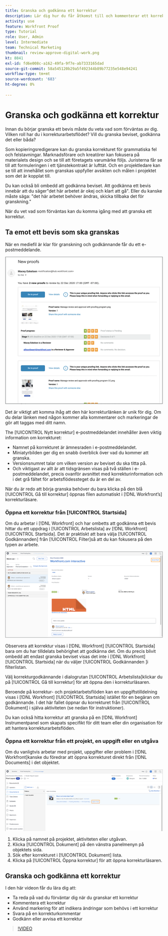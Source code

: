 ```yaml
---
title: Granska och godkänna ett korrektur
description: Lär dig hur du får åtkomst till och kommenterar ett korrektur, använder markeringar för att ange nödvändiga ändringar, svarar på korrekturkommentarer och fattar beslut om ett korrektur i [!DNL Workfront].
activity: use
feature: Workfront Proof
type: Tutorial
role: User, Admin
level: Intermediate
team: Technical Marketing
thumbnail: review-approve-digital-work.png
kt: 8841
exl-id: fd6e008c-a162-49fa-9f7e-ab7333165dad
source-git-commit: 58a545120b29a5f492344b89b77235e548e94241
workflow-type: tm+mt
source-wordcount: '683'
ht-degree: 0%

---
```


# Granska och godkänna ett korrektur

Innan du börjar granska ett bevis måste du veta vad som förväntas av dig. Vilken roll har du i korrekturarbetsflödet? Vill du granska beviset, godkänna det eller båda?

Som kopieringsredigerare kan du granska korrekturet för grammatiska fel och felstavningar. Marknadsförare och kreatörer kan fokusera på materialets design och se till att företagets varumärke följs. Juristerna får se till att formuleringen i ett tjänstekontrakt är lufttät. Och en projektledare kan se till att innehållet som granskas uppfyller avsikten och målen i projektet som det är kopplat till.

Du kan också bli ombedd att godkänna beviset. Att godkänna ett bevis innebär att du säger&quot;det här arbetet är okej och klart att gå&quot;. Eller du kanske måste säga: &quot;det här arbetet behöver ändras, skicka tillbaka det för granskning.&quot;

När du vet vad som förväntas kan du komma igång med att granska ett korrektur.

## Ta emot ett bevis som ska granskas

När en mediefil är klar för granskning och godkännande får du ett e-postmeddelande.

![En bild av ett nytt korrekturmeddelande som begär granskning och godkännande av två korrektur i [!DNL  Workfront].](assets/new-proof-emails.png)

Det är viktigt att komma ihåg att den här korrekturlänken är unik för dig. Om du delar länken med någon kommer alla kommentarer och markeringar de gör att taggas med ditt namn.

The [!UICONTROL Nytt korrektur] e-postmeddelandet innehåller även viktig information om korrekturet:

* Namnet på korrekturet är ämnesraden i e-postmeddelandet.
* Miniatyrbilden ger dig en snabb överblick över vad du kommer att granska.
* Versionsnumret talar om vilken version av beviset du ska titta på.
* Och viktigast av allt är att tidsgränsen visas på två ställen i e-postmeddelandet, precis ovanför avsnittet med korrekturinformation och i det grå fältet för arbetsflödessteget du är en del av.

När du är redo att börja granska behöver du bara klicka på den blå [!UICONTROL Gå till korrektur] öppnas filen automatiskt i [!DNL Workfront’s] korrekturläsare.

### Öppna ett korrektur från [!UICONTROL Startsida]

Om du arbetar i [!DNL Workfront] och har ombetts att godkänna ett bevis hittar du ett uppdrag i [!UICONTROL Arbetslista] av [!DNL Workfront] [!UICONTROL Startsida]. Det är praktiskt att bara välja [!UICONTROL Godkännanden] från [!UICONTROL Filter]så att du kan fokusera på den typen av arbete.

![En bild av [!DNL Workfront] [!UICONTROL Startsida] med [!UICONTROL Godkännanden] filtret är aktiverat och ett korrektur har valts i listan.](assets/open-proof-from-home.png)

Observera att korrektur visas i [!DNL Workfront] [!UICONTROL Startsida] bara om du har tilldelats behörighet att godkänna det. Om du precis blivit ombedd att endast granska beviset visas det inte i [!DNL Workfront] [!UICONTROL Startsida] när du väljer [!UICONTROL Godkännanden ]i filterlistan.

Välj korrekturgodkännande i dialogrutan [!UICONTROL Arbetslista]klickar du på [!UICONTROL Gå till korrektur] för att öppna den i korrekturläsaren.

Beroende på korrektur- och projektarbetsflöden kan en uppgiftstilldelning visas i [!DNL Workfront] [!UICONTROL Startsida] istället för en begäran om godkännande. I det här fallet öppnar du korrekturet från [!UICONTROL Dokument] i själva aktiviteten (se nedan för instruktioner).

Du kan också hitta korrektur att granska på en [!DNL Workfront] Instrumentpanel som skapats specifikt för ditt team eller din organisation för att hantera korrekturarbetsflöden.

### Öppna ett korrektur från ett projekt, en uppgift eller en utgåva

Om du vanligtvis arbetar med projekt, uppgifter eller problem i [!DNL Workfront]kanske du föredrar att öppna korrekturet direkt från [!DNL Documents] i det objektet.

![En bild av [!UICONTROL Dokument] avsnitt i [!DNL  Workfront] med [!UICONTROL Öppna korrektur ]länk markerad.](assets/open-proof-from-documents.png)

1. Klicka på namnet på projektet, aktiviteten eller utgåvan.
2. Klicka [!UICONTROL Dokument] på den vänstra panelmenyn på objektets sida.
3. Sök efter korrekturet i [!UICONTROL Dokument] lista.
4. Klicka på [!UICONTROL Öppna korrektur] för att öppna korrekturläsaren.

## Granska och godkänna ett korrektur

I den här videon får du lära dig att:

* Ta reda på vad du förväntar dig när du granskar ett korrektur
* Kommentera ett korrektur
* Använd markering för att indikera ändringar som behövs i ett korrektur
* Svara på en korrekturkommentar
* Godkänn eller avvisa ett korrektur

>[!VIDEO](https://video.tv.adobe.com/v/335141/?quality=12)

<!--
#### Learn more
* Create and manage proof comments
* Make decisions on a proof
* Review a static proof
* Tag users to share a proof
* Notifications for proof comments and decisions
-->

<!--
#### Guides
* Reviewing proofs in [!DNL Workfront]
* -->
